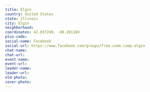 ```yaml
---
title: Elgin
country: United States
state: Illinois
city: Elgin
neighborhood: 
coordinates: 42.037249, -88.281189
plus-code:
social-name: Facebook
social-url: https://www.facebook.com/groups/free.code.camp.elgin
chat-name:
chat-url:
event-name:
event-url:
leader-name:
leader-url:
old-photo: 
cover-photo:
---
```

